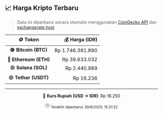 

<!-- HARGA_KRIPTO -->
## 📈 Harga Kripto Terbaru

> Data ini diperbarui secara otomatis menggunakan [CoinGecko API](https://www.coingecko.com/) dan [exchangerate.host](https://exchangerate.host/)

<div align="center">

| 🪙 Token | 💰 Harga (IDR) |
|:------:|---------------:|
| 🟠 **Bitcoin (BTC)**   | Rp 1.746.381.890 |
| 🔵 **Ethereum (ETH)**  | Rp 39.633.032 |
| 🟣 **Solana (SOL)**    | Rp 2.440.989 |
| 🟢 **Tether (USDT)**   | Rp 16.236 |

---

💱 **Kurs Rupiah (USD → IDR)**: Rp 16.250

🕒 <sub>Terakhir diperbarui: 29/6/2025, 15.37.22</sub>

</div>
<!-- /HARGA_KRIPTO -->